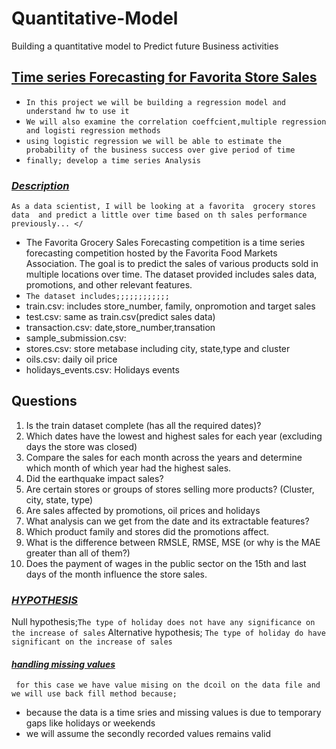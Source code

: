 # Quantitative-Model
Building a quantitative model  to Predict future Business activities
## <b><u> Time series Forecasting for Favorita Store Sales </b></u>
   - `In this project we will be building a regression model and understand hw to use it`
   - `We will also examine the correlation coeffcient,multiple regression  and logisti regression methods`
   - `using logistic regression we will be able to estimate the probability of the business success over give period of time`
   - `finally; develop a time series Analysis`
 ### <u><b><i> Description </u></b></i>
` As a data scientist, I will be looking at a favorita  grocery stores data  and predict a little over time based on th sales performance previously... </ `
 - The Favorita Grocery Sales Forecasting competition is a time series forecasting competition hosted by the Favorita Food Markets Association. The goal is to predict the sales of various products sold in multiple locations over time. The dataset provided includes sales data, promotions, and other relevant features.
 - `The dataset includes;;;;;;;;;;;;`
- train.csv: includes store_number, family, onpromotion and target sales
- test.csv: same as train.csv(predict sales data)
- transaction.csv: date,store_number,transation 
- sample_submission.csv: 
- stores.csv: store metabase including city, state,type and cluster
 - oils.csv: daily oil price
 - holidays_events.csv: Holidays events
## Questions
 1. Is the train dataset complete (has all the required dates)?
 2. Which dates have the lowest and highest sales for each year (excluding days the store was closed)
 3. Compare the sales for each month across the years and determine which month of which year had the highest sales. 
 4. Did the earthquake impact sales?
 5. Are certain stores or groups of stores selling more products? (Cluster, city, state, type)
 6. Are sales affected by promotions, oil prices and holidays
 7. What analysis can we get from the date and its extractable features?
 8. Which product family and stores did the promotions affect.
 9. What is the difference between RMSLE, RMSE, MSE (or why is the MAE greater than all of them?)
 10. Does the payment of wages in the public sector on the 15th and last days of the month influence the store sales.
 ### <u><b><i> HYPOTHESIS</u></b></i>
Null hypothesis;`The type of holiday does not have any significance on the increase of sales`
Alternative hypothesis; `The type of holiday do have significant on the increase of sales`
#### <i><u> handling missing values</u></i>

` for this case we have value mising on the dcoil on the data file and we will use back fill method because;`

- because the data is a time sries  and missing values is due to temporary gaps like holidays or weekends 
- we will assume the secondly recorded values remains valid
